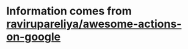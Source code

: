 # Information comes from [ravirupareliya/awesome-actions-on-google](https://github.com/ravirupareliya/awesome-actions-on-google)

